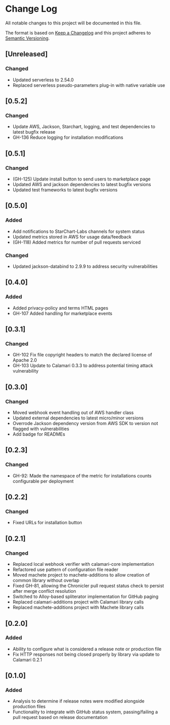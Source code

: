 # Change Log
All notable changes to this project will be documented in this file.

The format is based on [Keep a Changelog](http://keepachangelog.com/)
and this project adheres to [Semantic Versioning](http://semver.org/).

## [Unreleased]
### Changed
- Updated serverless to 2.54.0
- Replaced serverless pseudo-parameters plug-in with native variable use

## [0.5.2]
### Changed
- Update AWS, Jackson, Starchart, logging, and test dependencies to latest bugfix release
- GH-136 Reduce logging for installation modifications

## [0.5.1]
### Changed
- (GH-125) Update install button to send users to marketplace page
- Updated AWS and jackson dependencies to latest bugfix versions
- Updated test frameworks to latest bugfix versions

## [0.5.0]
### Added
- Add notifications to StarChart-Labs channels for system status
- Updated metrics stored in AWS for usage data/feedback
- (GH-118) Added metrics for number of pull requests serviced

### Changed
- Updated jackson-databind to 2.9.9 to address security vulnerabilities

## [0.4.0]
### Added
- Added privacy-policy and terms HTML pages
- GH-107 Added handling for marketplace events

## [0.3.1]
### Changed
- GH-102 Fix file copyright headers to match the declared license of Apache 2.0
- GH-103 Update to Calamari 0.3.3 to address potential timing attack vulnerability

## [0.3.0]
### Changed
- Moved webhook event handling out of AWS handler class
- Updated external dependencies to latest micro/minor versions
- Overrode Jackson dependency version from AWS SDK to version not flagged with vulnerabilities
- Add badge for READMEs

## [0.2.3]
### Changed
- GH-92: Made the namespace of the metric for installations counts configurable per deployment

## [0.2.2]
### Changed
- Fixed URLs for installation button

## [0.2.1]
### Changed
- Replaced local webhook verifier with calamari-core implementation
- Refactored use pattern of configuration file reader
- Moved machete project to machete-additions to allow creation of common library without overlap
- Fixed GH-81, allowing the Chronicler pull request status check to persist after merge conflict resolution
- Switched to Alloy-based spliterator implementation for GitHub paging
- Replaced calamari-additions project with Calamari library calls
- Replaced machete-additions project with Machete library calls

## [0.2.0]
### Added
- Ability to configure what is considered a release note or production file
- Fix HTTP responses not being closed properly by library via update to Calamari 0.2.1

## [0.1.0]
### Added
- Analysis to determine if release notes were modified alongside production files
- Functionality to integrate with GitHub status system, passing/failing a pull request based on release documentation
